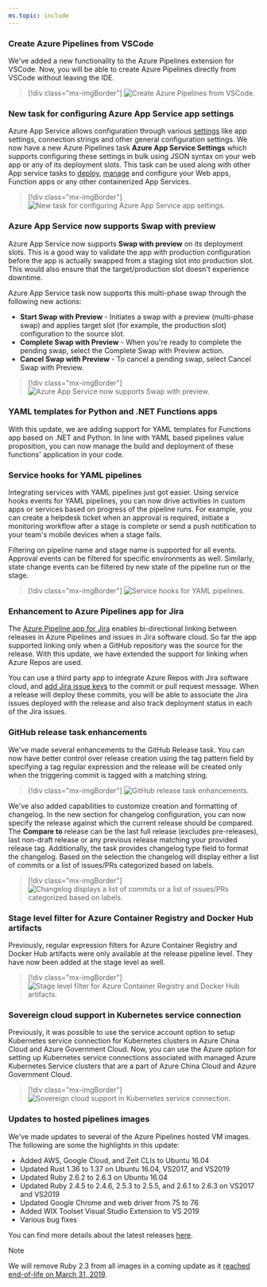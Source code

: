 ```yaml
---
ms.topic: include
---
```


### Create Azure Pipelines from VSCode

We've added a new functionality to the Azure Pipelines extension for VSCode. Now, you will be able to create Azure Pipelines directly from VSCode without leaving the IDE.

> [!div class="mx-imgBorder"]
> ![Create Azure Pipelines from VSCode.](../../media/157_04.png)

### New task for configuring Azure App Service app settings

Azure App Service allows configuration through various [settings](/azure/app-service/configure-common) like app settings, connection strings and other general configuration settings. 
We now have a new Azure Pipelines task **Azure App Service Settings** which supports configuring these settings in bulk using JSON syntax on your web app or any of its deployment slots. This task can be used along with other App service tasks to [deploy](/azure/devops/pipelines/targets/webapp?amp;tabs=yaml&view=azure-devops), [manage](/azure/devops/pipelines/tasks/deploy/azure-app-service-manage?view=azure-devops) and configure your Web apps, Function apps or any other containerized App Services.

> [!div class="mx-imgBorder"]
> ![New task for configuring Azure App Service app settings.](../../media/157_06.png)

### Azure App Service now supports Swap with preview

Azure App Service now supports **Swap with preview** on its deployment slots. This is a good way to validate the app with production configuration before the app is actually swapped from a staging slot into production slot. This would also ensure that the target/production slot doesn't experience downtime.

Azure App Service task now supports this multi-phase swap through the following new actions:

* **Start Swap with Preview** - Initiates a swap with a preview (multi-phase swap) and applies target slot (for example, the production slot) configuration to the source slot.
* **Complete Swap with Preview** - When you're ready to complete the pending swap, select the Complete Swap with Preview action.
* **Cancel Swap with Preview** - To cancel a pending swap, select Cancel Swap with Preview.

> [!div class="mx-imgBorder"]
> ![Azure App Service now supports Swap with preview.](../../media/157_05.png)

### YAML templates for Python and .NET Functions apps

With this update, we are adding support for YAML templates for Functions app based on .NET and Python. In line with YAML based pipelines value proposition, you can now manage the build and deployment of these functions' application in your code.

### Service hooks for YAML pipelines

Integrating services with YAML pipelines just got easier. Using service hooks events for YAML pipelines, you can now drive activities in custom apps or services based on progress of the pipeline runs. For example, you can create a helpdesk ticket when an approval is required, initiate a monitoring workflow after a stage is complete or send a push notification to your team's mobile devices when a stage fails.

Filtering on pipeline name and stage name is supported for all events. Approval events can be filtered for specific environments as well. Similarly, state change events can be filtered by new state of the pipeline run or the stage.

> [!div class="mx-imgBorder"]
> ![Service hooks for YAML pipelines.](../../media/157_14.png)

### Enhancement to Azure Pipelines app for Jira

The [Azure Pipeline app for Jira](https://marketplace.atlassian.com/apps/1220515/azure-pipelines-for-jira?hosting=cloud&tab=overview) enables bi-directional linking between releases in Azure Pipelines and issues in Jira software cloud. So far the app supported linking only when a GitHub repository was the source for the release. With this update, we have extended the support for linking when Azure Repos are used.

You can use a third party app to integrate Azure Repos with Jira software cloud, and [add Jira issue keys](https://confluence.atlassian.com/adminjiracloud/integrating-with-development-tools-776636216.html) to the commit or pull request message. When a release will deploy these commits, you will be able to associate the Jira issues deployed with the release and also track deployment status in each of the Jira issues.

### GitHub release task enhancements 

We've made several enhancements to the GitHub Release task. You can now have better control over release creation using the tag pattern field by specifying a tag regular expression and the release will be created only when the triggering commit is tagged with a matching string.

> [!div class="mx-imgBorder"]
> ![GitHub release task enhancements.](../../media/157_11.png)

We've also added capabilities to customize creation and formatting of changelog. In the new section for changelog configuration, you can now specify the release against which the current release should be compared. The **Compare to** release can be the last full release (excludes pre-releases), last non-draft release or any previous release matching your provided release tag. Additionally, the task provides changelog type field to format the changelog. Based on the selection the changelog will display either a list of commits or a list of issues/PRs categorized based on labels.

> [!div class="mx-imgBorder"]
> ![Changelog displays a list of commits or a list of issues/PRs categorized based on labels.](../../media/157_12.png)

### Stage level filter for Azure Container Registry and Docker Hub artifacts

Previously, regular expression filters for Azure Container Registry and Docker Hub artifacts were only available at the release pipeline level. They have now been added at the stage level as well.

> [!div class="mx-imgBorder"]
> ![Stage level filter for Azure Container Registry and Docker Hub artifacts.](../../media/157_08.png)

### Sovereign cloud support in Kubernetes service connection

Previously, it was possible to use the service account option to setup Kubernetes service connection for Kubernetes clusters in Azure China Cloud and Azure Government Cloud. Now, you can use the Azure option for setting up Kubernetes service connections associated with managed Azure Kubernetes Service clusters that are a part of Azure China Cloud and Azure Government Cloud.

> [!div class="mx-imgBorder"]
> ![Sovereign cloud support in Kubernetes service connection.](../../media/157_07.png)

### Updates to hosted pipelines images

We've made updates to several of the Azure Pipelines hosted VM images. The following are some the highlights in this update:

* Added AWS, Google Cloud, and Zeit CLIs to Ubuntu 16.04
* Updated Rust 1.36 to 1.37 on Ubuntu 16.04, VS2017, and VS2019
* Updated Ruby 2.6.2 to 2.6.3 on Ubuntu 16.04
* Updated Ruby 2.4.5 to 2.4.6, 2.5.3 to 2.5.5, and 2.6.1 to 2.6.3 on VS2017 and VS2019
* Updated Google Chrome and web driver from 75 to 76
* Added WIX Toolset Visual Studio Extension to VS 2019
* Various bug fixes

You can find more details about the latest releases [here](https://github.com/microsoft/azure-pipelines-image-generation/releases). 

> [!NOTE]
> We will remove Ruby 2.3 from all images in a coming update as it [reached end-of-life on March 31, 2019](https://www.ruby-lang.org/en/news/2019/03/31/support-of-ruby-2-3-has-ended/).